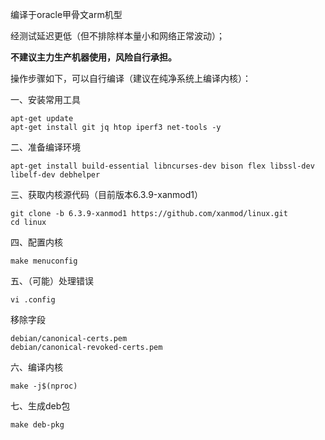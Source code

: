 编译于oracle甲骨文arm机型

经测试延迟更低（但不排除样本量小和网络正常波动）；

**不建议主力生产机器使用，风险自行承担。**

操作步骤如下，可以自行编译（建议在纯净系统上编译内核）：

一、安装常用工具
```
apt-get update
apt-get install git jq htop iperf3 net-tools -y
```

二、准备编译环境
```
apt-get install build-essential libncurses-dev bison flex libssl-dev libelf-dev debhelper
```

三、获取内核源代码（目前版本6.3.9-xanmod1）
```
git clone -b 6.3.9-xanmod1 https://github.com/xanmod/linux.git
cd linux
```

四、配置内核
```
make menuconfig
```

五、（可能）处理错误
```
vi .config
```
移除字段
```
debian/canonical-certs.pem
debian/canonical-revoked-certs.pem
```

六、编译内核
```
make -j$(nproc)
```

七、生成deb包
```
make deb-pkg
```
